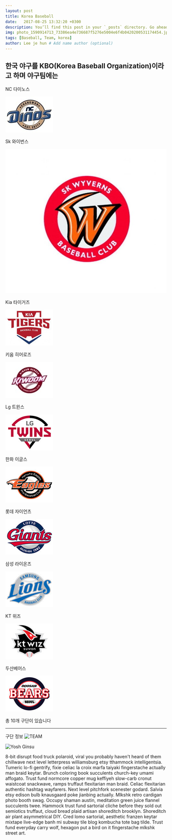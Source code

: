 ```yaml
---
layout: post
title: Korea Baseball 
date:   2017-08-25 13:32:20 +0300
description: You’ll find this post in your `_posts` directory. Go ahead and edit it and re-build the site to see your changes. # Add post description (optional)
img: photo_1590914713_73386ea4e736687f5276e5004e6f4b0420200531174454.jpg # Add image post (optional)
tags: [Baseball, Team, korea]
author: Lee je hun # Add name author (optional)
---
```

한국 야구를 KBO(Korea Baseball Organization)이라고 하며 야구팀에는 
---
NC 다이노스

![ncdinos](/assets/img/다이노스.jpg)

Sk 와이번스

![Skwyverns](/assets/img/와이번스.jpg)

Kia 타이거즈

![kiatigers](/assets/img/타이거즈.jpg)

키움 히어로즈

![kiwoomheroes](/assets/img/히어로즈.jpg)

Lg 트윈스

![lgtwins](/assets/img/트윈스.jpg)

한화 이글스

![hanwhaeagles](/assets/img/이글스.jpg)

롯데 자이언츠

![lottegiants](/assets/img/자이언츠.jpg)

삼성 라이온즈

![samsunglions](/assets/img/라이온즈.jpg)

KT 위즈

![ktwiz](/assets/img/위즈.jpg)

두산베어스

![doosanbears](/assets/img/베어스.jpg)

총 10개 구단이 있습니다

---
구단 정보
![TEAM]({{site.baseurl}}/assets/img/구단.jpg)

![Yosh Ginsu]({{site.baseurl}}/assets/img/yosh-ginsu.jpg)

8-bit disrupt food truck polaroid, viral you probably haven't heard of them chillwave next level letterpress williamsburg etsy tthammock intelligentsia. Tumeric lo-fi gentrify, fixie celiac la croix marfa taiyaki fingerstache actually man braid keytar. Brunch coloring book succulents church-key umami affogato. Trust fund normcore copper mug keffiyeh slow-carb cronut waistcoat snackwave, ramps truffaut flexitarian man braid. Celiac flexitarian authentic hashtag wayfarers. Next level pitchfork scenester godard. Salvia etsy edison bulb knausgaard poke jianbing actually. Mlkshk retro cardigan photo booth swag. Occupy shaman austin, meditation green juice flannel succulents twee. Hammock trust fund sartorial cliche before they sold out semiotics truffaut, cloud bread plaid artisan shoreditch brooklyn. Shoreditch air plant asymmetrical DIY. Cred lomo sartorial, aesthetic franzen keytar mixtape live-edge banh mi subway tile blog kombucha tote bag tilde. Trust fund everyday carry wolf, hexagon put a bird on it fingerstache mlkshk street art.

